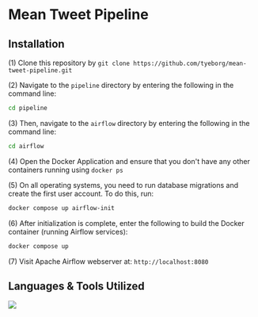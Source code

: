 # Mean Tweet Pipeline

## Installation
(1) Clone this repository by `git clone https://github.com/tyeborg/mean-tweet-pipeline.git`

(2) Navigate to the `pipeline` directory by entering the following in the command line: 
```bash
cd pipeline
```
(3) Then, navigate to the `airflow` directory by entering the following in the command line:
```bash
cd airflow
```

(4) Open the Docker Application and ensure that you don't have any other containers running using `docker ps`

(5) On all operating systems, you need to run database migrations and create the first user account. To do this, run:
```bash
docker compose up airflow-init
```

(6) After initialization is complete, enter the following to build the Docker container (running Airflow services):
```bash
docker compose up
```
(7) Visit Apache Airflow webserver at: `http://localhost:8080`

## Languages & Tools Utilized

<p float="left">
  <a href="https://skillicons.dev">
    <img src="https://skillicons.dev/icons?i=docker,python,twitter,git,vscode" />
  </a>
</p>
